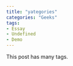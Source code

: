 ```yaml
---
title: "yategories"
categories: "Geeks"
tags:
- Essay
- Undefined
- Demo
---
```


This post has many tags.